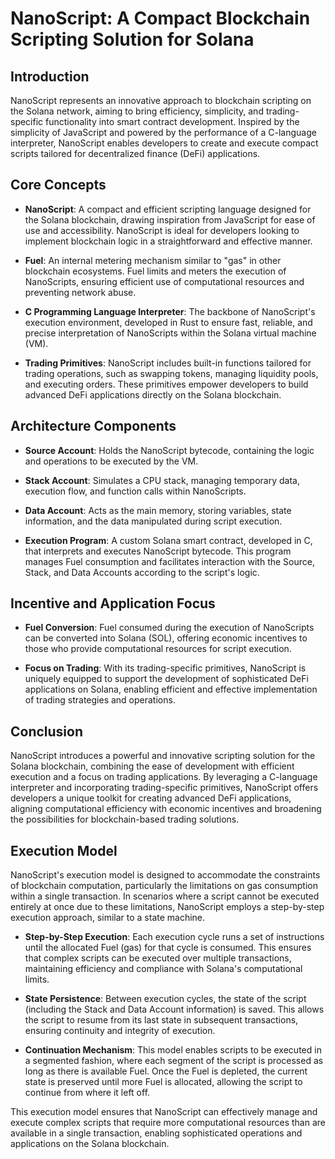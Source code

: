 
# NanoScript: A Compact Blockchain Scripting Solution for Solana

## Introduction

NanoScript represents an innovative approach to blockchain scripting on the Solana network, aiming to bring efficiency, simplicity, and trading-specific functionality into smart contract development. Inspired by the simplicity of JavaScript and powered by the performance of a C-language interpreter, NanoScript enables developers to create and execute compact scripts tailored for decentralized finance (DeFi) applications.

## Core Concepts

- **NanoScript**: A compact and efficient scripting language designed for the Solana blockchain, drawing inspiration from JavaScript for ease of use and accessibility. NanoScript is ideal for developers looking to implement blockchain logic in a straightforward and effective manner.

- **Fuel**: An internal metering mechanism similar to "gas" in other blockchain ecosystems. Fuel limits and meters the execution of NanoScripts, ensuring efficient use of computational resources and preventing network abuse.

- **C Programming Language Interpreter**: The backbone of NanoScript's execution environment, developed in Rust to ensure fast, reliable, and precise interpretation of NanoScripts within the Solana virtual machine (VM).

- **Trading Primitives**: NanoScript includes built-in functions tailored for trading operations, such as swapping tokens, managing liquidity pools, and executing orders. These primitives empower developers to build advanced DeFi applications directly on the Solana blockchain.

## Architecture Components

- **Source Account**: Holds the NanoScript bytecode, containing the logic and operations to be executed by the VM.

- **Stack Account**: Simulates a CPU stack, managing temporary data, execution flow, and function calls within NanoScripts.

- **Data Account**: Acts as the main memory, storing variables, state information, and the data manipulated during script execution.

- **Execution Program**: A custom Solana smart contract, developed in C, that interprets and executes NanoScript bytecode. This program manages Fuel consumption and facilitates interaction with the Source, Stack, and Data Accounts according to the script's logic.

## Incentive and Application Focus

- **Fuel Conversion**: Fuel consumed during the execution of NanoScripts can be converted into Solana (SOL), offering economic incentives to those who provide computational resources for script execution.

- **Focus on Trading**: With its trading-specific primitives, NanoScript is uniquely equipped to support the development of sophisticated DeFi applications on Solana, enabling efficient and effective implementation of trading strategies and operations.

## Conclusion

NanoScript introduces a powerful and innovative scripting solution for the Solana blockchain, combining the ease of development with efficient execution and a focus on trading applications. By leveraging a C-language interpreter and incorporating trading-specific primitives, NanoScript offers developers a unique toolkit for creating advanced DeFi applications, aligning computational efficiency with economic incentives and broadening the possibilities for blockchain-based trading solutions.


## Execution Model

NanoScript's execution model is designed to accommodate the constraints of blockchain computation, particularly the limitations on gas consumption within a single transaction. In scenarios where a script cannot be executed entirely at once due to these limitations, NanoScript employs a step-by-step execution approach, similar to a state machine.

- **Step-by-Step Execution**: Each execution cycle runs a set of instructions until the allocated Fuel (gas) for that cycle is consumed. This ensures that complex scripts can be executed over multiple transactions, maintaining efficiency and compliance with Solana's computational limits.

- **State Persistence**: Between execution cycles, the state of the script (including the Stack and Data Account information) is saved. This allows the script to resume from its last state in subsequent transactions, ensuring continuity and integrity of execution.

- **Continuation Mechanism**: This model enables scripts to be executed in a segmented fashion, where each segment of the script is processed as long as there is available Fuel. Once the Fuel is depleted, the current state is preserved until more Fuel is allocated, allowing the script to continue from where it left off.

This execution model ensures that NanoScript can effectively manage and execute complex scripts that require more computational resources than are available in a single transaction, enabling sophisticated operations and applications on the Solana blockchain.
